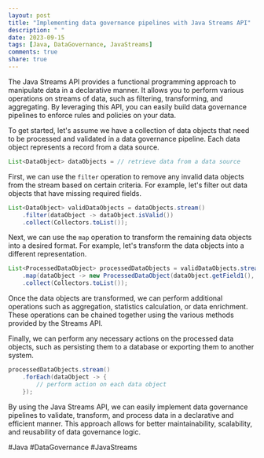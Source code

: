 ```yaml
---
layout: post
title: "Implementing data governance pipelines with Java Streams API"
description: " "
date: 2023-09-15
tags: [Java, DataGovernance, JavaStreams]
comments: true
share: true
---
```


The Java Streams API provides a functional programming approach to manipulate data in a declarative manner. It allows you to perform various operations on streams of data, such as filtering, transforming, and aggregating. By leveraging this API, you can easily build data governance pipelines to enforce rules and policies on your data.

To get started, let's assume we have a collection of data objects that need to be processed and validated in a data governance pipeline. Each data object represents a record from a data source.

```java
List<DataObject> dataObjects = // retrieve data from a data source
```

First, we can use the `filter` operation to remove any invalid data objects from the stream based on certain criteria. For example, let's filter out data objects that have missing required fields.

```java
List<DataObject> validDataObjects = dataObjects.stream()
    .filter(dataObject -> dataObject.isValid())
    .collect(Collectors.toList());
```

Next, we can use the `map` operation to transform the remaining data objects into a desired format. For example, let's transform the data objects into a different representation.

```java
List<ProcessedDataObject> processedDataObjects = validDataObjects.stream()
    .map(dataObject -> new ProcessedDataObject(dataObject.getField1(), dataObject.getField2()))
    .collect(Collectors.toList());
```

Once the data objects are transformed, we can perform additional operations such as aggregation, statistics calculation, or data enrichment. These operations can be chained together using the various methods provided by the Streams API.

Finally, we can perform any necessary actions on the processed data objects, such as persisting them to a database or exporting them to another system.

```java
processedDataObjects.stream()
    .forEach(dataObject -> {
        // perform action on each data object
    });
```

By using the Java Streams API, we can easily implement data governance pipelines to validate, transform, and process data in a declarative and efficient manner. This approach allows for better maintainability, scalability, and reusability of data governance logic.

#Java #DataGovernance #JavaStreams